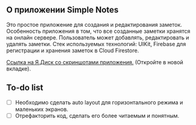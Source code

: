 ##  О приложении Simple Notes
Это простое приложение для создания и редактирования заметок. Особенность приложения в том, что все созданные заметки хранятся на онлайн сервере. Пользователь может добавлять, редактировать и удалять заметки. Стек используемых технологий: UIKit, Firebase для регистрации и хранения заметок в Cloud Firestore.

[Ссылка на Я.Диск со скриншотами приложения.](https://yadi.sk/d/CZAh6FjM8zGoQQ?w=1) (Откройте в новой вкладке).

##  To-do list
- [ ] Необходимо сделать auto layout для горизонтального режима и маленьких экранов.
- [ ] Отрефакторить код, сделать его более читаемым и понятным.
